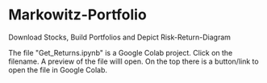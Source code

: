 # Markowitz-Portfolio
Download Stocks, Build Portfolios and Depict Risk-Return-Diagram

The file "Get_Returns.ipynb" is a Google Colab project. 
Click on the filename. A preview of the file willl open. On the top there is a button/link to open the file in Google Colab.
